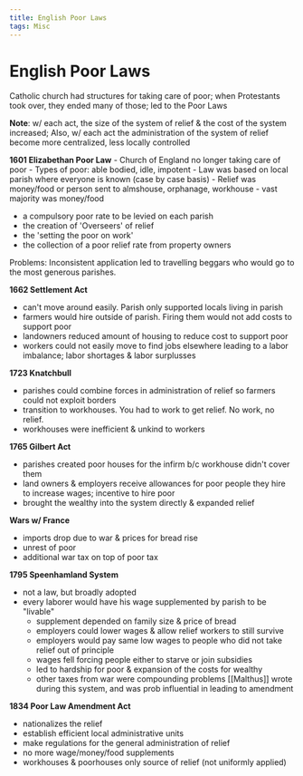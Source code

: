 ```yaml
---
title: English Poor Laws
tags: Misc
---
```


# English Poor Laws

Catholic church had structures for taking care of poor; when Protestants took over, they ended many of those; led to the Poor Laws

**Note**: w/ each act, the size of the system of relief & the cost of the system increased;
	Also, w/ each act the administration of the system of relief become more centralized, less locally controlled

**1601 Elizabethan Poor Law**
	- Church of England no longer taking care of poor
	- Types of poor: able bodied, idle, impotent
	- Law was based on local parish where everyone is known (case by case basis)
	- Relief was money/food or person sent to almshouse, orphanage, workhouse
	- vast majority was money/food

- a compulsory poor rate to be levied on each parish
- the creation of 'Overseers' of relief
- the 'setting the poor on work'
- the collection of a poor relief rate from property owners

Problems: Inconsistent application led to travelling beggars who would go to the most generous parishes.


**1662 Settlement Act**
- can't move around easily. Parish only supported locals living in parish
- farmers would hire outside of parish. Firing them would not add costs to support poor
- landowners reduced amount of housing to reduce cost to support poor
- workers could not easily move to find jobs elsewhere leading to a labor imbalance; labor shortages & labor surplusses


**1723 Knatchbull**
- parishes could combine forces in administration of relief so farmers could not exploit borders
- transition to workhouses. You had to work to get relief. No work, no relief.
- workhouses were inefficient & unkind to workers


**1765 Gilbert Act**
- parishes created poor houses for the infirm b/c workhouse didn't cover them
- land owners & employers receive allowances for poor people they hire to increase wages; incentive to hire poor
- brought the wealthy into the system directly & expanded relief


**Wars w/ France**
- imports drop due to war & prices for bread rise
- unrest of poor
- additional war tax on top of poor tax


**1795 Speenhamland System**
- not a law, but broadly adopted
- every laborer would have his wage supplemented by parish to be "livable"
	- supplement depended on family size & price of bread
	- employers could lower wages & allow relief workers to still survive
	- employers would pay same low wages to people who did not take relief out of principle
	- wages fell forcing people either to starve or join subsidies
	- led to hardship for poor & expansion of the costs for wealthy
	- other taxes from war were compounding problems
	[[Malthus]] wrote during this system, and was prob influential in leading to amendment
	
**1834 Poor Law Amendment Act**
- nationalizes the relief
- establish efficient local administrative units
- make regulations for the general administration of relief
- no more wage/money/food supplements
- workhouses & poorhouses only source of relief (not uniformly applied)

